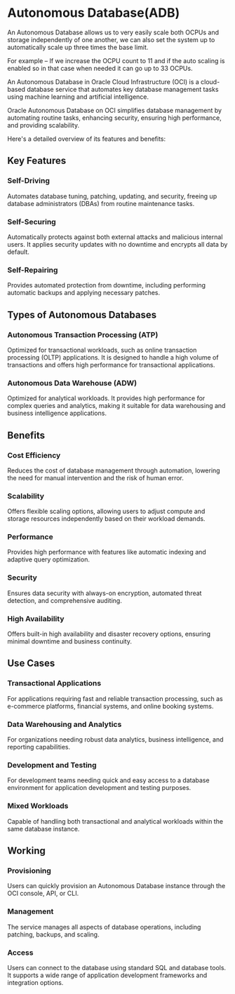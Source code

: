 # Autonomous Database(ADB)

An Autonomous Database allows us to very easily scale both OCPUs and storage independently of one another, we can also set the system up to automatically scale up three times the base limit.

For example – If we increase the OCPU count to 11 and if the auto scaling is enabled so in that case when needed it can go up to 33 OCPUs.

An Autonomous Database in Oracle Cloud Infrastructure (OCI) is a cloud-based database service that automates key database management tasks using machine learning and artificial intelligence. 

Oracle Autonomous Database on OCI simplifies database management by automating routine tasks, enhancing security, ensuring high performance, and providing scalability.

Here's a detailed overview of its features and benefits:

## Key Features

### Self-Driving

 Automates database tuning, patching, updating, and security, freeing up database administrators (DBAs) from routine maintenance tasks.

### Self-Securing 

Automatically protects against both external attacks and malicious internal users. It applies security updates with no downtime and encrypts all data by default.

### Self-Repairing

Provides automated protection from downtime, including performing automatic backups and applying necessary patches.

## Types of Autonomous Databases

### Autonomous Transaction Processing (ATP)

Optimized for transactional workloads, such as online transaction processing (OLTP) applications. It is designed to handle a high volume of transactions and offers high performance for transactional applications.

### Autonomous Data Warehouse (ADW)

Optimized for analytical workloads. It provides high performance for complex queries and analytics, making it suitable for data warehousing and business intelligence applications.

## Benefits

### Cost Efficiency

Reduces the cost of database management through automation, lowering the need for manual intervention and the risk of human error.

### Scalability

Offers flexible scaling options, allowing users to adjust compute and storage resources independently based on their workload demands.

### Performance

Provides high performance with features like automatic indexing and adaptive query optimization.

### Security

Ensures data security with always-on encryption, automated threat detection, and comprehensive auditing.

### High Availability

Offers built-in high availability and disaster recovery options, ensuring minimal downtime and business continuity.

## Use Cases

### Transactional Applications

For applications requiring fast and reliable transaction processing, such as e-commerce platforms, financial systems, and online booking systems.

### Data Warehousing and Analytics

For organizations needing robust data analytics, business intelligence, and reporting capabilities.

### Development and Testing

For development teams needing quick and easy access to a database environment for application development and testing purposes.

### Mixed Workloads

Capable of handling both transactional and analytical workloads within the same database instance.

## Working

### Provisioning

Users can quickly provision an Autonomous Database instance through the OCI console, API, or CLI.

### Management

The service manages all aspects of database operations, including patching, backups, and scaling.

### Access

Users can connect to the database using standard SQL and database tools. It supports a wide range of application development frameworks and integration options.


























